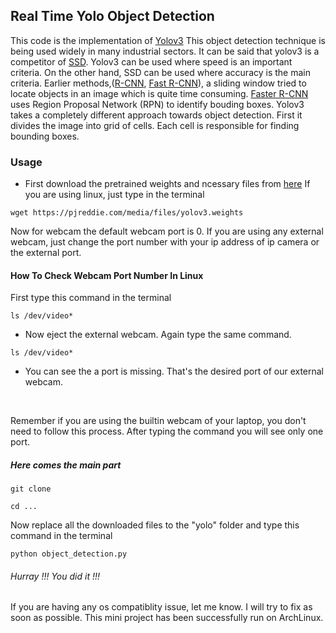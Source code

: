 ## Real Time Yolo Object Detection
This code is the implementation of [Yolov3](https://arxiv.org/abs/1804.02767) This object detection technique is being used widely in many industrial sectors. It can be said that yolov3 is a competitor of [SSD](https://arxiv.org/abs/1512.02325). Yolov3 can be used where speed is an important criteria. On the other hand, SSD can be used where accuracy is the main criteria. Earlier methods,([R-CNN](https://arxiv.org/abs/1311.2524), [Fast R-CNN](https://arxiv.org/abs/1504.08083)), a sliding window tried to locate objects in an image which is quite time consuming. [Faster R-CNN](https://arxiv.org/abs/1506.01497) uses Region Proposal Network (RPN) to identify bouding boxes. Yolov3 takes a completely different approach towards object detection. First it divides the image into grid of cells. Each cell is responsible for finding bounding boxes.
### Usage
- First download the pretrained weights and ncessary files from [here](https://pjreddie.com/media/files/yolov3.weights)
If you are using linux, just type in the terminal
~~~
wget https://pjreddie.com/media/files/yolov3.weights
~~~
Now for webcam the default webcam port is 0. If you are using any external webcam, just change the port number with your ip address of ip camera or the external port.
#### How To Check Webcam Port Number In Linux
First type this command in the terminal
~~~ 
ls /dev/video*
~~~
* Now eject the external webcam. Again type the same command.
~~~
ls /dev/video*
~~~
* You can see the a port is missing. That's the desired port of our external webcam.
<br>

Remember if you are using the builtin webcam of your laptop, you don't need to follow this process. After typing the command you will see only one port.
<br>
##### Here comes the main part
~~~ 
git clone 
~~~
~~~ 
cd ...
~~~
 Now replace all the downloaded files to the "yolo" folder and type this command in the terminal
~~~ 
python object_detection.py
~~~
###### Hurray !!! You did it !!!
If you are having any os compatiblity issue, let me know. I will try to fix as soon as possible. This mini project has been successfully run on ArchLinux.
